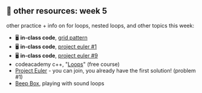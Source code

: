 ## 🤖 other resources: week 5

other practice + info on for loops, nested loops, and other topics this week:
- 🖥️ **in-class code**, [grid pattern](https://replit.com/@mab253/grid-pattern)
- 🖥️ **in-class code**, [project euler #1](https://replit.com/@mab253/projectEuler-1#main.cpp)
- 🖥️ **in-class code**, [project euler #9](https://replit.com/@mab253/projectEuler-9#main.cpp)
- codeacademy c++, "[Loops](https://www.codecademy.com/courses/learn-c-plus-plus/lessons/cpp-loops/exercises/introduction)" (free course)
- [Project Euler](https://projecteuler.net/) - you can join, you already have the first solution! (problem #1)
- [Beep Box](https://www.beepbox.co/), playing with sound loops

